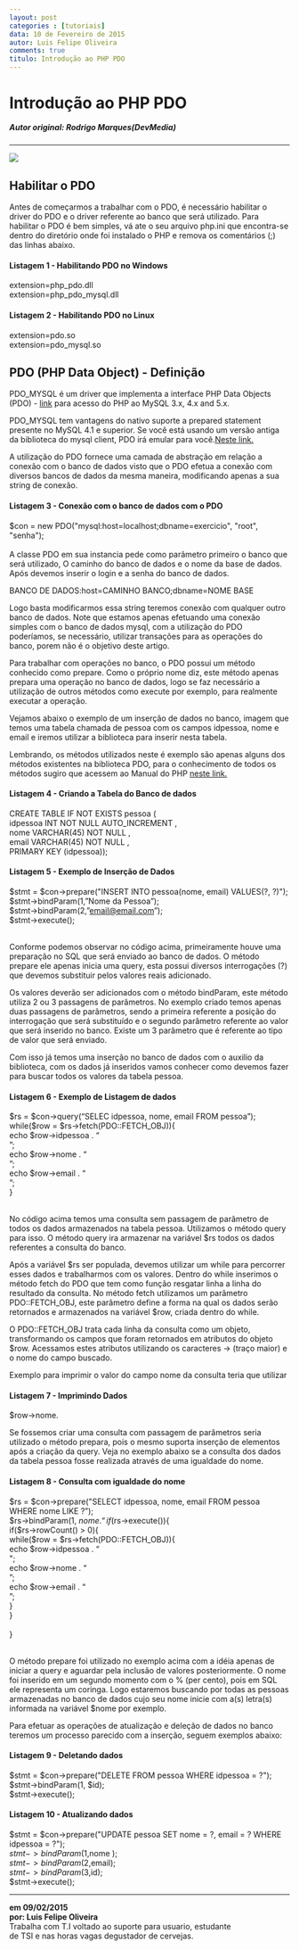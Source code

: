 ```yaml
---
layout: post
categories : [tutoriais]
data: 10 de Fevereiro de 2015
autor: Luis Felipe Oliveira
comments: true
titulo: Introdução ao PHP PDO
---
```


<h1>Introdução ao PHP PDO</h1>
<h5 style="margin-top:-1px;">Autor original: Rodrigo Marques(DevMedia)</h5>
<hr>

<img class="image-show img-responsive" src="{{ site.baseurl }}/img/pdo-em-php.jpg"><img>

<div class="post-content">
<h2>Habilitar o PDO</h2>
<p>Antes de começarmos a trabalhar com o PDO, é necessário habilitar o driver do PDO e o driver referente ao banco que será utilizado. Para habilitar o PDO é bem simples, vá ate o seu arquivo php.ini que encontra-se dentro do diretório onde foi instalado o PHP e remova os comentários (;) das linhas abaixo.</p>

<h4><strong>Listagem 1 - Habilitando PDO no Windows</strong></h4>

<p>extension=php_pdo.dll<br>
extension=php_pdo_mysql.dll</p>

<h4><strong>Listagem 2 - Habilitando PDO no Linux</strong></p></h4>

<p>extension=pdo.so<br>
extension=pdo_mysql.so</p>

<h2>PDO (PHP Data Object) - Definição</h2>
<p>PDO_MYSQL é um driver que implementa a interface PHP Data Objects (PDO) - <a href="http://www.php.net/manual/pt_BR/intro.pdo.php">link</a>  para acesso do PHP ao MySQL 3.x, 4.x and 5.x.</p>

<p>PDO_MYSQL tem vantagens do nativo suporte a prepared statement presente no MySQL 4.1 e superior. Se você está usando um versão antiga da biblioteca do mysql client, PDO irá emular para você.<a href="http://php.net/manual/pt_BR/ref.pdo-mysql.php">Neste link.</a></p>

<p>A utilização do PDO fornece uma camada de abstração em relação a conexão com o banco de dados visto que o PDO efetua a conexão com diversos bancos de dados da mesma maneira, modificando apenas a sua string de conexão.</p>

<h4><strong>Listagem 3 - Conexão com o banco de dados com o PDO</strong></h4>

<p>$con = new PDO("mysql:host=localhost;dbname=exercicio", "root", "senha");<br><br> 
A classe PDO em sua instancia pede como parâmetro primeiro o banco que será utilizado, O caminho do banco de dados e o nome da base de dados. Após devemos inserir o login e a senha do banco de dados.</p>

<p>BANCO DE DADOS:host=CAMINHO BANCO;dbname=NOME BASE</p>

<p>Logo basta modificarmos essa string teremos conexão com qualquer outro banco de dados. Note que estamos apenas efetuando uma conexão simples com o banco de dados mysql, com a utilização do PDO poderíamos, se necessário, utilizar transações para as operações do banco, porem não é o objetivo deste artigo.</p>

<p>Para trabalhar com operações no banco, o PDO possui um método conhecido como prepare. Como o próprio nome diz, este método apenas prepara uma operação no banco de dados, logo se faz necessário a utilização de outros métodos como execute por exemplo, para realmente executar a operação.</p>

<p>Vejamos abaixo o exemplo de um inserção de dados no banco, imagem que temos uma tabela chamada de pessoa com os campos idpessoa, nome e email e iremos utilizar a biblioteca para inserir nesta tabela.</p>

<p>Lembrando, os métodos utilizados neste é exemplo são apenas alguns dos métodos existentes na biblioteca PDO, para o conhecimento de todos os métodos sugiro que acessem ao Manual do PHP <a href="http://www.php.net/manual/pt_BR/book.pdo.php">neste link.</a></p>

<h4><strong>Listagem 4 - Criando a Tabela do Banco de dados</strong></h4>

CREATE  TABLE IF NOT EXISTS pessoa (<br>
  idpessoa INT NOT NULL AUTO_INCREMENT ,<br>
  nome VARCHAR(45) NOT NULL ,<br>
  email VARCHAR(45) NOT NULL ,<br>
  PRIMARY KEY (idpessoa));<br>


<h4><strong>Listagem 5 - Exemplo de Inserção de Dados</strong></h4>

$stmt = $con->prepare("INSERT INTO pessoa(nome, email) VALUES(?, ?)");<br>
$stmt->bindParam(1,”Nome da Pessoa”);<br>
$stmt->bindParam(2,”email@email.com”);<br>
$stmt->execute();<br><br>

<p>Conforme podemos observar no código acima, primeiramente houve uma preparação no SQL que será enviado ao banco de dados. O método prepare ele apenas inicia uma query, esta possui diversos interrogações (?) que devemos substituir pelos valores reais adicionado.</p>

<p>Os valores deverão ser adicionados com o método bindParam, este método utiliza 2 ou 3 passagens de parâmetros. No exemplo criado temos apenas duas passagens de parâmetros, sendo a primeira referente a posição do interrogação que será substituído e o segundo parâmetro referente ao valor que será inserido no banco. Existe um 3 parâmetro que é referente ao tipo de valor que será enviado.</p>

<p>Com isso já temos uma inserção no banco de dados com o auxilio da biblioteca, com os dados já inseridos vamos conhecer como devemos fazer para buscar todos os valores da tabela pessoa.</p>

<h4><strong>Listagem 6 - Exemplo de Listagem de dados</strong></h4>
$rs = $con->query(“SELEC idpessoa, nome, email FROM pessoa”);<br>
while($row = $rs->fetch(PDO::FETCH_OBJ)){<br>
	echo $row->idpessoa . “<br />”;<br>
	echo $row->nome . “<br />”;<br>
	echo $row->email . “<br />”;<br>
}<br><br>

<p>No código acima temos uma consulta sem passagem de parâmetro de todos os dados armazenados na tabela pessoa. Utilizamos o método query para isso. O método query ira armazenar na variável $rs todos os dados referentes a consulta do banco.</p>

<p>Após a variável $rs ser populada, devemos utilizar um while para percorrer esses dados e trabalharmos com os valores. Dentro do while inserimos o método fetch do PDO que tem como função resgatar linha a linha do resultado da consulta. No método fetch utilizamos um parâmetro PDO::FETCH_OBJ, este parâmetro define a forma na qual os dados serão retornados e armazenados na variável $row, criada dentro do while.</p>

<p>O PDO::FETCH_OBJ trata cada linha da consulta como um objeto, transformando os campos que foram retornados em atributos do objeto $row. Acessamos estes atributos utilizando os caracteres -> (traço maior) e o nome do campo buscado.</p>

<p>Exemplo para imprimir o valor do campo nome da consulta teria que utilizar</p>

<h4><strong>Listagem 7 - Imprimindo Dados</strong></h4>

$row->nome.<br> 
<p>Se fossemos criar uma consulta com passagem de parâmetros seria utilizado o método prepara, pois o mesmo suporta inserção de elementos após a criação da query. Veja no exemplo abaixo se a consulta dos dados da tabela pessoa fosse realizada através de uma igualdade do nome.</p>

<h4><strong>Listagem 8 - Consulta com igualdade do nome</strong></h4>

$rs = $con->prepare("SELECT idpessoa, nome, email FROM pessoa WHERE nome LIKE ?”);<br>
$rs->bindParam(1, $nome . “%”);<br>
if($rs->execute()){<br>
if($rs->rowCount() > 0){<br>
while($row = $rs->fetch(PDO::FETCH_OBJ)){<br>
	echo $row->idpessoa . “<br />";<br>
	echo $row->nome . “<br />”;<br>
	echo $row->email . “<br />”;<br>
}<br>
            }   <br>    
        }<br><br>
<p>O método prepare foi utilizado no exemplo acima com a idéia apenas de iniciar a query e aguardar pela inclusão de valores posteriormente. O nome foi inserido em um segundo momento com o % (per cento), pois em SQL ele representa um coringa. Logo estaremos buscando por todas as pessoas armazenadas no banco de dados cujo seu nome inicie com a(s) letra(s) informada na variável $nome por exemplo.</p>

<p>Para efetuar as operações de atualização e deleção de dados no banco teremos um processo parecido com a inserção, seguem exemplos abaixo:</p>

<h4><strong>Listagem 9 - Deletando dados</strong></h4>

$stmt = $con->prepare("DELETE FROM pessoa WHERE idpessoa = ?");<br>
$stmt->bindParam(1, $id);<br>
$stmt->execute();<br>

<h4><strong>Listagem 10 - Atualizando dados</strong></h4>

$stmt = $con->prepare("UPDATE pessoa SET nome = ?, email = ? WHERE idpessoa = ?");<br>
$stmt->bindParam(1,$nome );<br>
$stmt->bindParam(2,$email);<br>
$stmt->bindParam(3,$id);<br>
$stmt->execute();<br>

</div>
<hr>

<div class="info-post">
<b>em 09/02/2015 <br/>
por:  Luis Felipe Oliveira </b><br/>
<div class="image-author-luis"></div>
<div class="author-description-luis">
	Trabalha com T.I voltado ao suporte para usuario, estudante<br/> de TSI e nas horas vagas degustador de cervejas.
</div>
</div>

